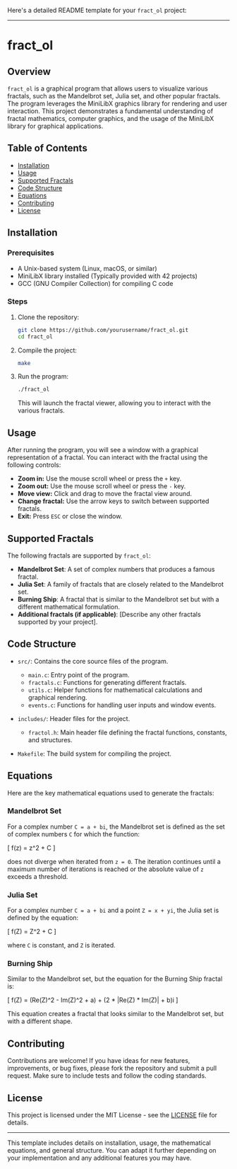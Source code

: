 Here's a detailed README template for your `fract_ol` project:

---

# fract_ol

## Overview

`fract_ol` is a graphical program that allows users to visualize various fractals, such as the Mandelbrot set, Julia set, and other popular fractals. The program leverages the MiniLibX graphics library for rendering and user interaction. This project demonstrates a fundamental understanding of fractal mathematics, computer graphics, and the usage of the MiniLibX library for graphical applications.

## Table of Contents

- [Installation](#installation)
- [Usage](#usage)
- [Supported Fractals](#supported-fractals)
- [Code Structure](#code-structure)
- [Equations](#equations)
- [Contributing](#contributing)
- [License](#license)

## Installation

### Prerequisites

- A Unix-based system (Linux, macOS, or similar)
- MiniLibX library installed (Typically provided with 42 projects)
- GCC (GNU Compiler Collection) for compiling C code

### Steps

1. Clone the repository:
   ```bash
   git clone https://github.com/yourusername/fract_ol.git
   cd fract_ol
   ```

2. Compile the project:
   ```bash
   make
   ```

3. Run the program:
   ```bash
   ./fract_ol
   ```

   This will launch the fractal viewer, allowing you to interact with the various fractals.

## Usage

After running the program, you will see a window with a graphical representation of a fractal. You can interact with the fractal using the following controls:

- **Zoom in:** Use the mouse scroll wheel or press the `+` key.
- **Zoom out:** Use the mouse scroll wheel or press the `-` key.
- **Move view:** Click and drag to move the fractal view around.
- **Change fractal:** Use the arrow keys to switch between supported fractals.
- **Exit:** Press `ESC` or close the window.

## Supported Fractals

The following fractals are supported by `fract_ol`:

- **Mandelbrot Set**: A set of complex numbers that produces a famous fractal.
- **Julia Set**: A family of fractals that are closely related to the Mandelbrot set.
- **Burning Ship**: A fractal that is similar to the Mandelbrot set but with a different mathematical formulation.
- **Additional fractals (if applicable)**: [Describe any other fractals supported by your project].

## Code Structure

- `src/`: Contains the core source files of the program.
  - `main.c`: Entry point of the program.
  - `fractals.c`: Functions for generating different fractals.
  - `utils.c`: Helper functions for mathematical calculations and graphical rendering.
  - `events.c`: Functions for handling user inputs and window events.

- `includes/`: Header files for the project.
  - `fractol.h`: Main header file defining the fractal functions, constants, and structures.

- `Makefile`: The build system for compiling the project.

## Equations

Here are the key mathematical equations used to generate the fractals:

### Mandelbrot Set

For a complex number `C = a + bi`, the Mandelbrot set is defined as the set of complex numbers `C` for which the function:

\[
f(z) = z^2 + C
\]

does not diverge when iterated from `z = 0`. The iteration continues until a maximum number of iterations is reached or the absolute value of `z` exceeds a threshold.

### Julia Set

For a complex number `C = a + bi` and a point `Z = x + yi`, the Julia set is defined by the equation:

\[
f(Z) = Z^2 + C
\]

where `C` is constant, and `Z` is iterated.

### Burning Ship

Similar to the Mandelbrot set, but the equation for the Burning Ship fractal is:

\[
f(Z) = (Re(Z)^2 - Im(Z)^2 + a) + (2 * |Re(Z) * Im(Z)| + b)i
\]

This equation creates a fractal that looks similar to the Mandelbrot set, but with a different shape.

## Contributing

Contributions are welcome! If you have ideas for new features, improvements, or bug fixes, please fork the repository and submit a pull request. Make sure to include tests and follow the coding standards.

## License

This project is licensed under the MIT License - see the [LICENSE](LICENSE) file for details.

---

This template includes details on installation, usage, the mathematical equations, and general structure. You can adapt it further depending on your implementation and any additional features you may have.
